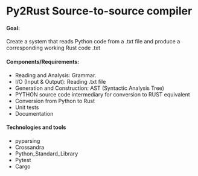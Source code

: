 # Py2Rust Source-to-source compiler

#### Goal:
Create a system that reads Python code from a .txt file
and produce a corresponding working Rust code .txt

#### Components/Requirements:
 - Reading and Analysis: Grammar.
 - I/O (Input & Output): Reading .txt file
 - Generation and Construction: AST (Syntactic Analysis Tree)
 - PYTHON source code intermediary for conversion to RUST equivalent
 - Conversion from Python to Rust
 - Unit tests
 - Documentation


#### Technologies and tools
 - pyparsing
 - Crossandra
 - Python_Standard_Library
 - Pytest
 - Cargo
